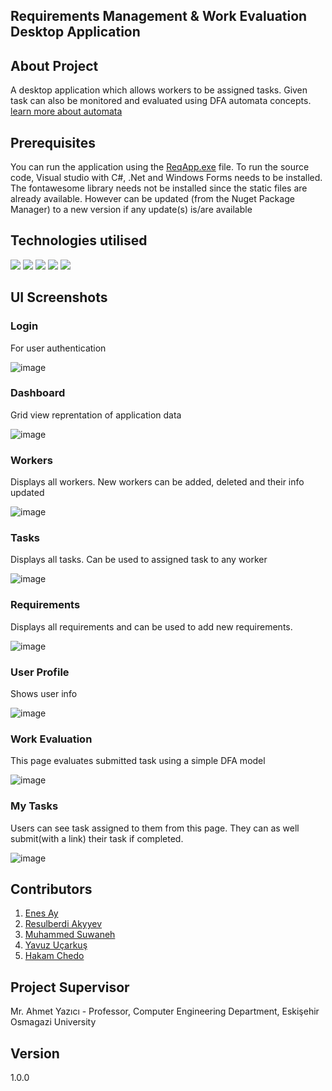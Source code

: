 ## Requirements Management & Work Evaluation Desktop Application

## About Project

A desktop application which allows workers to be assigned tasks. Given task can also be monitored and evaluated 
using DFA automata concepts. [learn more about automata](https://www.sciencedirect.com/topics/computer-science/formal-language)

## Prerequisites

You can run the application using the [ReqApp.exe](ReqApp/bin/Debug/) file. To run the source code, Visual studio with C#, .Net and
Windows Forms needs to be installed. The fontawesome library needs not be installed since the static files are already available. However
can be updated (from the Nuget Package Manager) to a new version if any update(s) is/are available

## Technologies utilised
<div id="badges">
  <img src="https://img.shields.io/badge/-C Sharp-green" />
  <img src="https://img.shields.io/badge/-.Net Framework-red" />
  <img src="https://img.shields.io/badge/-Windows Forms-white" />
  <img src="https://img.shields.io/badge/-Fontawesome-orange" />
  <img src="https://img.shields.io/badge/-Adobe XD(UI/UX Design)-blue" />
</div>

## UI Screenshots

### Login 

For user authentication

![image](https://user-images.githubusercontent.com/81562942/175340039-b42d92c8-6d1e-48cf-a7fd-04207c8dce53.png)

### Dashboard

Grid view reprentation of application data

![image](https://user-images.githubusercontent.com/81562942/175340092-80b5ed0c-20a3-4c5d-bae3-3f69e9657b38.png)

### Workers 

Displays all workers. New workers can be added, deleted and their info updated

![image](https://user-images.githubusercontent.com/81562942/175340150-21102436-652f-493f-a3cf-e53d5021c68b.png)

### Tasks

Displays all tasks. Can be used to assigned task to any worker

![image](https://user-images.githubusercontent.com/81562942/175340209-7c6b8d66-404d-4a60-8e4f-3ac307f0ce47.png)

### Requirements 

Displays all requirements and can be used to add new requirements.

![image](https://user-images.githubusercontent.com/81562942/175340266-ba4ea8b4-7574-492e-832b-8e71917e0529.png)

### User Profile

Shows user info

![image](https://user-images.githubusercontent.com/81562942/175340315-5cf451f7-9698-403c-9b01-3128cd89c10e.png)

### Work Evaluation

This page evaluates submitted task using a simple DFA model

![image](https://user-images.githubusercontent.com/81562942/175340384-f9c8a2c7-81b1-4b29-928c-61d1613eb4da.png)

### My Tasks

Users can see task assigned to them from this page. They can as well submit(with a link) their task if completed. 

![image](https://user-images.githubusercontent.com/81562942/175340437-c59e8e2b-1fd4-4c1e-a1f3-126e1330948d.png)

## Contributors

1. [Enes Ay](https://github.com/nsi-cyber) 
2. [Resulberdi Akyyev](https://github.com/Reak42)
3. [Muhammed Suwaneh](https://github.com/Muhammedsuwaneh)
4. [Yavuz Uçarkuş](https://github.com/yavuzucrkss)
5. [Hakam Chedo](https://github.com/H4K4M)

## Project Supervisor

Mr. Ahmet Yazıcı - Professor, Computer Engineering Department, Eskişehir Osmagazi University


## Version 
1.0.0
